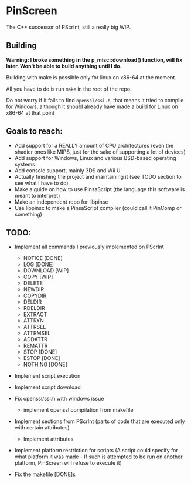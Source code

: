 # PinScreen
The C++ successor of PScrInt, still a really big WIP.

## Building
**Warning: I broke something in the p_misc::download() function, will fix later.
Won't be able to build anything until I do.**

Building with make is possible only for linux on x86-64 at the moment.

All you have to do is run `make` in the root of the repo.

Do not worry if it fails to find `openssl/ssl.h`, that means it tried to compile for Windows,
although it should already have made a build for Linux on x86-64 at that point

## Goals to reach:
- Add support for a REALLY amount of CPU architectures (even the shadier ones like MIPS, just for the sake of supporting a lot of devices)
- Add support for Windows, Linux and various BSD-based operating systems
- Add console support, mainly 3DS and Wii U
- Actually finishing the project and maintaining it (see TODO section to see what I have to do)
- Make a guide on how to use PinsaScript (the language this software is meant to interpret)
- Make an independent repo for libpinsc
- Use libpinsc to make a PinsaScript compiler (could call it PinComp or something)

## TODO:
- Implement all commands I previously implemented on PScrInt
  - NOTICE [DONE]
  - LOG [DONE]
  - DOWNLOAD [WIP]
  - COPY [WIP]
  - DELETE
  - NEWDIR
  - COPYDIR
  - DELDIR
  - RDELDIR
  - EXTRACT
  - ATTRYN
  - ATTRSEL
  - ATTRMSEL
  - ADDATTR
  - REMATTR
  - STOP [DONE]
  - ESTOP [DONE]
  - NOTHING [DONE]
- Implement script execution
- Implement script download
- Fix openssl/ssl.h with windows issue
  - implement openssl compilation from makefile
- Implement sections from PScrInt (parts of code that are executed only with certain attributes)
  - Implement attributes
- Implement platform restriction for scripts (A script could specify for what platform it was made - If such is attempted to be run on another platform, PinScreen will refuse to execute it)

- Fix the makefile [DONE]s